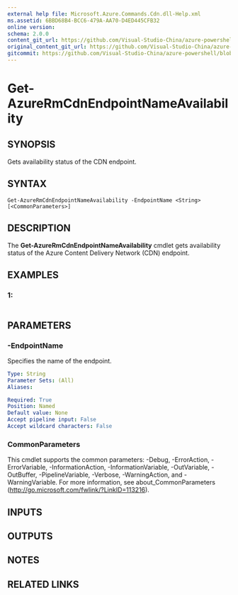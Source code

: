 ```yaml
---
external help file: Microsoft.Azure.Commands.Cdn.dll-Help.xml
ms.assetid: 6BBD68B4-BCC6-479A-AA70-D4ED445CFB32
online version:
schema: 2.0.0
content_git_url: https://github.com/Visual-Studio-China/azure-powershell/blob/preview/src/ResourceManager/Cdn/Commands.Cdn/help/Get-AzureRmCdnEndpointNameAvailability.md
original_content_git_url: https://github.com/Visual-Studio-China/azure-powershell/blob/preview/src/ResourceManager/Cdn/Commands.Cdn/help/Get-AzureRmCdnEndpointNameAvailability.md
gitcommit: https://github.com/Visual-Studio-China/azure-powershell/blob/8810c0614b76be8d014616888a4ae7733a452af9
---
```


# Get-AzureRmCdnEndpointNameAvailability

## SYNOPSIS
Gets availability status of the CDN endpoint.

## SYNTAX

```
Get-AzureRmCdnEndpointNameAvailability -EndpointName <String> [<CommonParameters>]
```

## DESCRIPTION
The **Get-AzureRmCdnEndpointNameAvailability** cmdlet gets availability status of the Azure Content Delivery Network (CDN) endpoint.

## EXAMPLES

### 1:
```

```

## PARAMETERS

### -EndpointName
Specifies the name of the endpoint.

```yaml
Type: String
Parameter Sets: (All)
Aliases: 

Required: True
Position: Named
Default value: None
Accept pipeline input: False
Accept wildcard characters: False
```

### CommonParameters
This cmdlet supports the common parameters: -Debug, -ErrorAction, -ErrorVariable, -InformationAction, -InformationVariable, -OutVariable, -OutBuffer, -PipelineVariable, -Verbose, -WarningAction, and -WarningVariable. For more information, see about_CommonParameters (http://go.microsoft.com/fwlink/?LinkID=113216).

## INPUTS

## OUTPUTS

## NOTES

## RELATED LINKS

